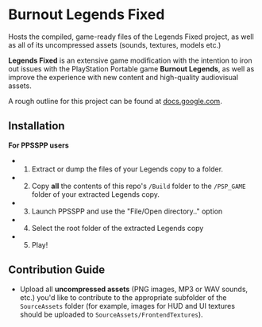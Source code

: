 # Burnout Legends Fixed

Hosts the compiled, game-ready files of the Legends Fixed project, as well as all of its uncompressed assets (sounds, textures, models etc.)

**Legends Fixed** is an extensive game modification with the intention to iron out issues with the PlayStation Portable game **Burnout Legends**, as well as improve the experience with new content and high-quality audiovisual assets.

A rough outline for this project can be found at [docs.google.com](https://docs.google.com/document/d/1uvSkF7xkh0Sn_A1lT9iJTvjoBMVbbU_fLH02fKgjMLY/edit).

## Installation 

**For PPSSPP users**
* 1) Extract or dump the files of your Legends copy to a folder.
* 2) Copy **all** the contents of this repo's `/Build` folder to the `/PSP_GAME` folder of your extracted Legends copy.
* 3) Launch PPSSPP and use the "File/Open directory.." option
* 4) Select the root folder of the extracted Legends copy
* 5) Play!

## Contribution Guide
* Upload all **uncompressed assets** (PNG images, MP3 or WAV sounds, etc.) you'd like to contribute to the appropriate subfolder of the `SourceAssets` folder (for example, images for HUD and UI textures should be uploaded to `SourceAssets/FrontendTextures`).
